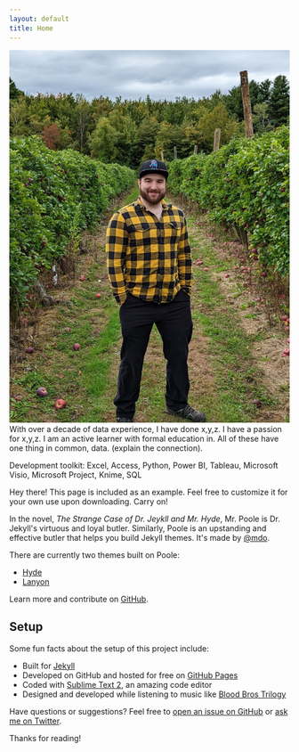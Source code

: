 ```yaml
---
layout: default
title: Home
---
```

<center>
  <img src="/images/IMG-20230324-WA0003.jpg" alt="Devin Moreland">
</center>
With over a decade of data experience, I have done x,y,z.
I have a passion for x,y,z.
I am an active learner with formal education in. All of these have one thing in common, data. (explain the connection).

Development toolkit:
Excel, Access, Python, Power BI, Tableau, Microsoft Visio, Microsoft Project, Knime, SQL

<p class="message">
  Hey there! This page is included as an example. Feel free to customize it for your own use upon downloading. Carry on!
</p>

In the novel, *The Strange Case of Dr. Jeykll and Mr. Hyde*, Mr. Poole is Dr. Jekyll's virtuous and loyal butler. Similarly, Poole is an upstanding and effective butler that helps you build Jekyll themes. It's made by [@mdo](https://twitter.com/mdo).

There are currently two themes built on Poole:

* [Hyde](http://hyde.getpoole.com)
* [Lanyon](http://lanyon.getpoole.com)

Learn more and contribute on [GitHub](https://github.com/poole).

## Setup

Some fun facts about the setup of this project include:

* Built for [Jekyll](http://jekyllrb.com)
* Developed on GitHub and hosted for free on [GitHub Pages](https://pages.github.com)
* Coded with [Sublime Text 2](http://sublimetext.com), an amazing code editor
* Designed and developed while listening to music like [Blood Bros Trilogy](https://soundcloud.com/maddecent/sets/blood-bros-series)

Have questions or suggestions? Feel free to [open an issue on GitHub](https://github.com/poole/issues/new) or [ask me on Twitter](https://twitter.com/mdo).

Thanks for reading!
